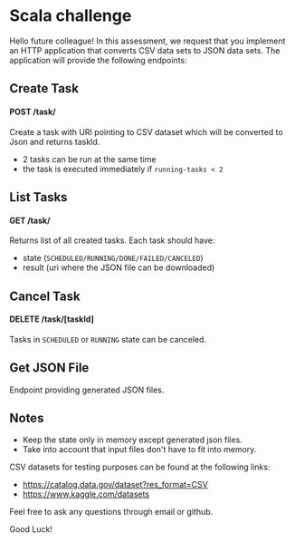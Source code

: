 # Scala challenge

Hello future colleague! In this assessment, we request that you implement an HTTP application that converts CSV data sets to JSON data sets. The application will provide the following endpoints:
 
## Create Task 
#### POST /task/
Create a task with URI pointing to CSV dataset which will be converted to Json and returns taskId.
   - 2 tasks can be run at the same time
   - the task is executed immediately if `running-tasks < 2` 

## List Tasks 
#### GET /task/
Returns list of all created tasks. Each task should have:
- state (`SCHEDULED/RUNNING/DONE/FAILED/CANCELED`)
- result (uri where the JSON file can be downloaded)

## Cancel Task
#### DELETE /task/[taskId]
Tasks in `SCHEDULED` or `RUNNING` state can be canceled.

## Get JSON File
Endpoint providing generated JSON files.

## Notes
- Keep the state only in memory except generated json files.
- Take into account that input files don't have to fit into memory.

CSV datasets for testing purposes can be found at the following links:
* https://catalog.data.gov/dataset?res_format=CSV
* https://www.kaggle.com/datasets

Feel free to ask any questions through email or github.

Good Luck!
